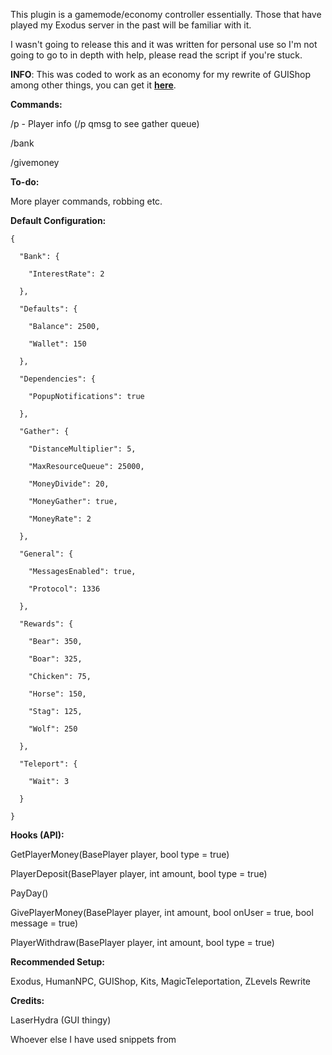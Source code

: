 This plugin is a gamemode/economy controller essentially. Those that have played my Exodus server in the past will be familiar with it.


I wasn't going to release this and it was written for personal use so I'm not going to go to in depth with help, please read the script if you're stuck.



**INFO**: This was coded to work as an economy for my rewrite of GUIShop among other things, you can get it [**here**](http://oxidemod.org/threads/exodus.13824/#post-155615).

**Commands:**

/p - Player info (/p qmsg to see gather queue)

/bank

/givemoney

**To-do:**

More player commands, robbing etc.

**Default Configuration:**

````
{

  "Bank": {

    "InterestRate": 2

  },

  "Defaults": {

    "Balance": 2500,

    "Wallet": 150

  },

  "Dependencies": {

    "PopupNotifications": true

  },

  "Gather": {

    "DistanceMultiplier": 5,

    "MaxResourceQueue": 25000,

    "MoneyDivide": 20,

    "MoneyGather": true,

    "MoneyRate": 2

  },

  "General": {

    "MessagesEnabled": true,

    "Protocol": 1336

  },

  "Rewards": {

    "Bear": 350,

    "Boar": 325,

    "Chicken": 75,

    "Horse": 150,

    "Stag": 125,

    "Wolf": 250

  },

  "Teleport": {

    "Wait": 3

  }

}
````


**Hooks (API):**

GetPlayerMoney(BasePlayer player, bool type = true)

PlayerDeposit(BasePlayer player, int amount, bool type = true)

PayDay()

GivePlayerMoney(BasePlayer player, int amount, bool onUser = true, bool message = true)

PlayerWithdraw(BasePlayer player, int amount, bool type = true)

**Recommended Setup:**

Exodus, HumanNPC, GUIShop, Kits, MagicTeleportation, ZLevels Rewrite

**Credits:**

LaserHydra (GUI thingy)

Whoever else I have used snippets from
